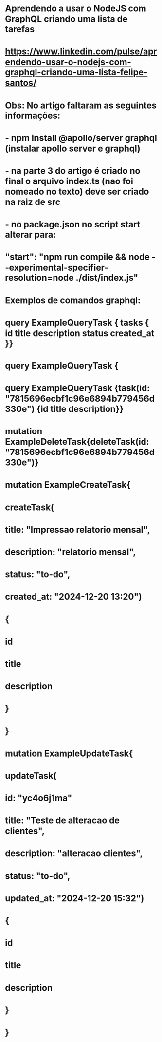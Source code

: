 ###
# Aprendendo a usar o NodeJS com GraphQL criando uma lista de tarefas
# https://www.linkedin.com/pulse/aprendendo-usar-o-nodejs-com-graphql-criando-uma-lista-felipe-santos/
#
# Obs: No artigo faltaram as seguintes informações:
# - npm install @apollo/server graphql (instalar apollo server e graphql)
# - na parte 3 do artigo é criado no final o arquivo index.ts (nao foi nomeado no texto) deve ser criado na raiz de src
# - no package.json no script start alterar para:
#   "start": "npm run compile && node --experimental-specifier-resolution=node ./dist/index.js"
#
# Exemplos de comandos graphql:
# query ExampleQueryTask { tasks { id title description status created_at }}
# query ExampleQueryTask {
# 
# query ExampleQueryTask {task(id: "7815696ecbf1c96e6894b779456d330e") {id title description}}
#
# mutation ExampleDeleteTask{deleteTask(id: "7815696ecbf1c96e6894b779456d330e")}
# 
# mutation ExampleCreateTask{
#  createTask(
#    title: "Impressao relatorio mensal",
#    description: "relatorio mensal",
#    status: "to-do",
#    created_at: "2024-12-20 13:20")
#    {
#      id
#      title
#      description
#    }
#  }
#
# mutation ExampleUpdateTask{
#  updateTask(
#    id: "yc4o6j1ma"
#    title: "Teste de alteracao de clientes",
#    description: "alteracao clientes",
#    status: "to-do",
#    updated_at: "2024-12-20 15:32")
#    {
#      id
#      title
#      description
#    }
# }
# 
###